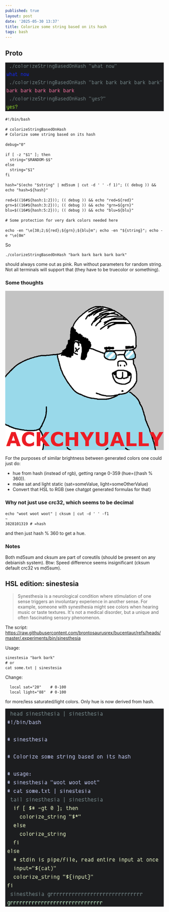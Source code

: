 ```yaml
---
published: true
layout: post
date: '2025-05-30 13:37'
title: Colorize some string based on its hash
tags: bash 
---
```

## Proto

![scrot](/media/colorizeString.png)

    #!/bin/bash
    
    # colorizeStringBasedOnHash
    # Colorize some string based on its hash

    debug="0"

    if [ -z "$1" ]; then
      string="$RANDOM-$$"
    else
      string="$1"
    fi

    hash="$(echo "$string" | md5sum | cut -d ' ' -f 1)"; (( debug )) && echo "hash=${hash}"

    red=$((16#${hash:1:2})); (( debug )) && echo "red=${red}"
    grn=$((16#${hash:3:2})); (( debug )) && echo "grn=${grn}"
    blu=$((16#${hash:5:2})); (( debug )) && echo "blu=${blu}"

    # Some protection for very dark colors needed here

    echo -en "\e[38;2;${red};${grn};${blu}m"; echo -en "${string}"; echo -e "\e[0m"

So

    ./colorizeStringBasedOnHash "bark bark bark bark bark"

should always come out as pink. Run without parameters for random string. Not all terminals will support that (they have to be truecolor or something).

### Some thoughts

![actually](/media/actually.png)

For the purposes of similar brightness between generated colors one could just do: 
- hue from hash (instead of rgb), getting range 0-359 (hue=$(($hash % 360)).
- make sat and light static (sat=someValue, light=someOtherValue)
- Convert that HSL to RGB (see chatgpt generated formulas for that)

### Why not just use crc32, which seems to be decimal

    echo "woot woot woot" | cksum | cut -d ' ' -f1                                                                   ~
    3828101319 # =hash

and then just hash % 360 to get a hue.

### Notes

Both md5sum and cksum are part of coreutils (should be present on any debianish system). Btw: Speed difference seems insignificant (cksum default crc32 vs md5sum).

## HSL edition: sinestesia

> Synesthesia is a neurological condition where stimulation of one sense triggers an involuntary experience in another sense. For example, someone with synesthesia might see colors when hearing music or taste textures. It's not a medical disorder, but a unique and often fascinating sensory phenomenon. 

The script:  
<https://raw.githubusercontent.com/brontosaurusrex/bucentaur/refs/heads/master/.experiments/bin/sinesthesia>  

Usage:

    sinestesia "bark bark"
    # or
    cat some.txt | sinestesia

Change:

      local sat="20"    # 0-100
      local light="88"  # 0-100

for more/less saturated/light colors. Only hue is now derived from hash.

![sinestesia](/media/sinestesia.png)